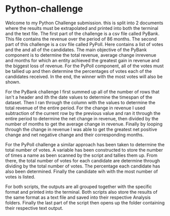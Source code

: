 # Python-challenge

Welcome to my Python Challenge submission. this is split into 2 documents where the results must be extrapolated and printed into both the terminal and the text file. The first part of the challenge is a csv file called PyBank. This file contains the revenue over the period of 86 months. The second part of this challenge is  a csv file called PyPoll. Here contains a list of votes and the and all of the candidates. The main objective of the PyBank component is to determine the total revenue, average change inrevenue and months for which an entity achieved the greatest gain in revenue and the biggest loss of revenue. For the PyPoll component, all of the votes must be tallied up and then determine the percentages of votes each of the candidates received. In the end, the winner with the most votes will also be shown. 

For the PyBank challenge I first summed up all of the number of rows that isn't a header and ith the date values to determine the timespan of the dataset. Then I ran through the column with the values to determine the total revenue of the entire period. For the change in revenue I used subtraction of the current row by the previous value and ran it through the entire period to determine the net change in revenue, then divided by the number of months to get the average change in revenue. Finally by looping through the change in revenue I was able to get the greatest net positive change and net negative change and their corresponding months.

For the PyPoll challenge a similar approach has been taken to determine the total number of votes. A variable has been constructed to store the number of times a name as been scanned by the script and tallies them up. From there, the total number of votes for each candidate are determine through dividing by the total number of votes. The percentage each candidate has also been determined. Finally the candidate wih with the most number of votes is listed.

For both scripts, the outputs are all grouped together with the specific format and printed into the terminal. Both scripts also store the results of the same format as a text file and saved into their respective Analysis folders. Finally the last part of the script then opens up the folder containing their respective text output. 